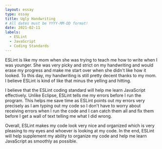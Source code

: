 ```yaml
---
layout: essay
type: essay
title: Ugly Handwriting
# All dates must be YYYY-MM-DD format!
date: 2021-02-11
labels:
  - ESLint
  - JavaScript
  - Coding Standards
---
```

ESLint is like my mom when she was trying to teach me how to write when I was younger. She was very picky and strict on my handwriting and would erase my progress and make me start over when she didn't like how it looked. To this day, my handwriting is still pretty decent thanks to my mom. I believe ESLint is kind of like that minus the yelling and hitting.

I believe that the ESLint coding standard will help me learn JavaScript effectively. Unlike Eclipse, ESLint tells me my errors before I run the program. This helps me save time as ESLint points out my errors very precisely as I am typing out my code so I don't have to worry about receiving errors when I run the code and I can catch them all and fix them before I get a wall of text telling me what I did wrong. 

Overall, ESLint makes my code look very nice and organized which is very pleasing to my eyes and whoever is looking at my code. In the end, ESLint will help supplement my ability to organize my code and help me learn JavaScript as smoothly as possible.
